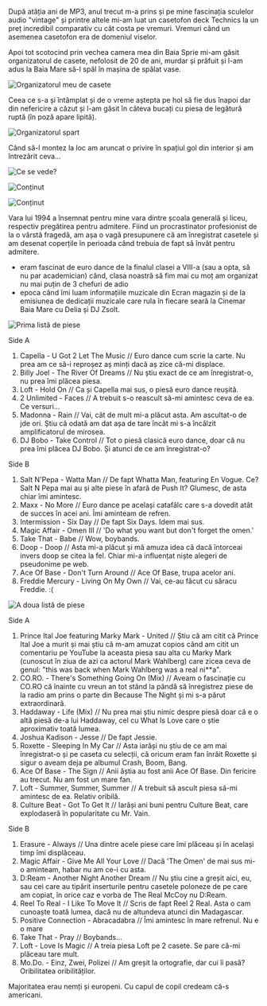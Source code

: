 După atâția ani de MP3, anul trecut m-a prins și pe mine fascinația sculelor audio "vintage" și printre altele mi-am luat un casetofon deck Technics la un preț incredibil comparativ cu cât costa pe vremuri. Vremuri când un asemenea casetofon era de domeniul viselor.

Apoi tot scotocind prin vechea camera mea din Baia Sprie mi-am găsit organizatorul de casete, nefolosit de 20 de ani, murdar și prăfuit și l-am adus la Baia Mare să-l spăl în mașina de spălat vase.

![Organizatorul meu de casete](https://content.rusiczki.net/2018/01/ctm-01-organizator-de-casete-1000x667.jpg)

Ceea ce s-a și întâmplat și de o vreme aștepta pe hol să fie dus înapoi dar din nefericire a căzut și l-am găsit în câteva bucați cu piesa de legătură ruptă (în poză apare lipită).

![Organizatorul spart](https://content.rusiczki.net/2018/01/ctm-02-spart-1000x667.jpg)

Când să-l montez la loc am aruncat o privire în spațiul gol din interior și am întrezărit ceva...

![Ce se vede?](https://content.rusiczki.net/2018/01/ctm-03-interior-1000x667.jpg)

![Conținut](https://content.rusiczki.net/2018/01/ctm-04-continut-1000x667.jpg)

![Conținut](https://content.rusiczki.net/2018/01/ctm-05-coperta-1000x667.jpg)

Vara lui 1994 a însemnat pentru mine vara dintre școala generală și liceu, respectiv pregătirea pentru admitere. Fiind un procrastinator profesionist de la o vârstă fragedă, am așa o vagă presupunere că am înregistrat casetele și am desenat coperțile în perioada când trebuia de fapt să învăt pentru admitere.
- eram fascinat de euro dance de la finalul clasei a VIII-a (sau a opta, să nu par academician) când, clasa noastră să fim mai cu moț am organizat nu mai puțin de 3 chefuri de adio
- epoca când îmi luam informațiile muzicale din Ecran magazin și de la emisiunea de dedicații muzicale care rula în fiecare seară la Cinemar Baia Mare cu Delia și DJ Zsolt.

![Prima listă de piese](https://content.rusiczki.net/2018/01/ctm-06-lista-piese-1-1000x667.jpg)

Side A
1. Capella - U Got 2 Let The Music // Euro dance cum scrie la carte. Nu prea am ce să-i reproșez aș minți dacă aș zice că-mi displace.
2. Billy Joel - The River Of Dreams // Nu știu exact de ce am înregistrat-o, nu prea îmi plăcea piesa.
3. Loft - Hold On // Ca și Capella mai sus, o piesă euro dance reușită.
4. 2 Unlimited - Faces // A trebuit s-o reascult să-mi amintesc ceva de ea. Ce versuri...
5. Madonna - Rain // Vai, cât de mult mi-a plăcut asta. Am ascultat-o de jde ori. Știu că odată am dat așa de tare încât mi s-a încălzit amplificatorul de mirosea.
6. DJ Bobo - Take Control // Tot o piesă clasică euro dance, doar că nu prea îmi plăcea DJ Bobo. Și atunci de ce am înregistrat-o?

Side B
1. Salt N'Pepa - Watta Man // De fapt Whatta Man, featuring En Vogue. Ce? Salt N Pepa mai au și alte piese în afară de Push It? Glumesc, de asta chiar îmi amintesc.
2. Maxx - No More // Euro dance pe același catafâlc care s-a dovedit atât de succes în acei ani. Îmi aminteam de refren.
3. Intermission - Six Day // De fapt Six Days. Idem mai sus.
4. Magic Affair - Omen III // 'Do what you want but don't forget the omen.'
5. Take That - Babe // Wow, boybands.
6. Doop - Doop // Asta mi-a plăcut și mă amuza idea că dacă întorceai invers doop se citea la fel. Chiar mi-a influențat niște alegeri de pseudonime pe web.
7. Ace Of Base - Don't Turn Around // Ace Of Base, trupa acelor ani.
8. Freddie Mercury - Living On My Own // Vai, ce-au făcut cu săracu Freddie. :(

![A doua listă de piese](https://content.rusiczki.net/2018/01/ctm-07-lista-piese-2-1000x667.jpg)

Side A
1. Prince Ital Joe featuring Marky Mark - United // Știu că am citit că Prince Ital Joe a murit și mai știu că m-am amuzat copios când am citit un comentariu pe YouTube la aceasta piesa sau alta cu Marky Mark (cunoscut în ziua de azi ca actorul Mark Wahlberg) care zicea ceva de genul: "this was back when Mark Wahlberg was a real ni**a".
2. CO.RO. - There's Something Going On (Mix) // Aveam o fascinație cu CO.RO că înainte cu vreun an tot stând la pândă să înregistrez piese de la radio am prins o parte din Because The Night și mi s-a părut extraordinară.
3. Haddaway - Life (Mix) // Nu prea mai știu nimic despre piesă doar că e o altă piesă de-a lui Haddaway, cel cu What Is Love care o știe aproximativ toată lumea.
4. Joshua Kadison - Jesse // De fapt Jessie.
5. Roxette - Sleeping In My Car // Asta iarăși nu știu de ce am mai înregistrat-o și pe caseta cu selecții, că oricum eram fan înrăit Roxette și sigur o aveam deja pe albumul Crash, Boom, Bang.
6. Ace Of Base - The Sign // Anii ăștia au fost anii Ace Of Base. Din fericire au trecut. Nu am fost un mare fan.
7. Loft - Summer, Summer, Summer // A trebuit să ascult piesa să-mi amintesc de ea. Relativ oribilă.
8. Culture Beat - Got To Get It // Iarăși ani buni pentru Culture Beat, care explodaseră în popularitate cu Mr. Vain.

Side B
1. Erasure - Always // Una dintre acele piese care îmi plăceau și în același timp îmi displăceau.
2. Magic Affair - Give Me All Your Love // Dacă 'The Omen' de mai sus mi-o aminteam, habar nu am ce-i cu asta.
3. D:Ream - Another Night Another Dream // Nu știu cine a greșit aici, eu, sau cei care au tipărit inserturile pentru casetele poloneze de pe care am copiat, în orice caz e vorba de The Real McCoy nu D:Ream.
4. Reel To Real - I Like To Move It // Scris de fapt Reel 2 Real. Asta o cam cunoaște toată lumea, dacă nu de altundeva atunci din Madagascar.
5. Positive Connection - Abracadabra // Îmi amintesc în mare refrenul. Nu e o mare
6. Take That - Pray // Boybands...
7. Loft - Love Is Magic // A treia piesa Loft pe 2 casete. Se pare că-mi plăceau tare mult.
9. Mo.Do. - Einz, Zwei, Polizei // Am greșit la ortografie, dar cui îi pasă? Oribilitatea oribilităților.

Majoritatea erau nemți și europeni. Cu capul de copil credeam că-s americani.